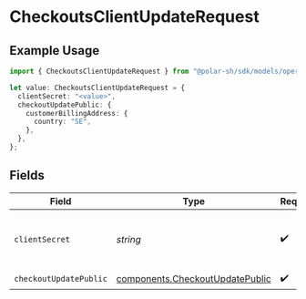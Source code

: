 # CheckoutsClientUpdateRequest

## Example Usage

```typescript
import { CheckoutsClientUpdateRequest } from "@polar-sh/sdk/models/operations/checkoutsclientupdate.js";

let value: CheckoutsClientUpdateRequest = {
  clientSecret: "<value>",
  checkoutUpdatePublic: {
    customerBillingAddress: {
      country: "SE",
    },
  },
};
```

## Fields

| Field                                                                              | Type                                                                               | Required                                                                           | Description                                                                        |
| ---------------------------------------------------------------------------------- | ---------------------------------------------------------------------------------- | ---------------------------------------------------------------------------------- | ---------------------------------------------------------------------------------- |
| `clientSecret`                                                                     | *string*                                                                           | :heavy_check_mark:                                                                 | The checkout session client secret.                                                |
| `checkoutUpdatePublic`                                                             | [components.CheckoutUpdatePublic](../../models/components/checkoutupdatepublic.md) | :heavy_check_mark:                                                                 | N/A                                                                                |
